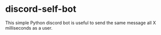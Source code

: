 # discord-self-bot
This simple Python discord bot is useful to send the same message all X milliseconds as a user.
